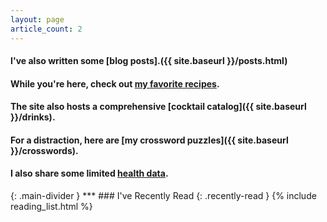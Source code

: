 ```yaml
---
layout: page
article_count: 2
---
```

#### I've also written some [blog posts].({{ site.baseurl }}/posts.html)

#### While you're here, check out [my favorite recipes](https://www.chrisfnicholson.com/recipes). 

#### The site also hosts a comprehensive [cocktail catalog]({{ site.baseurl }}/drinks).

#### For a distraction, here are [my crossword puzzles]({{ site.baseurl }}/crosswords).

#### I also share some limited <a class="my-net-diary" href="{{ site.baseurl }}/health.html"> health data</a>.

<p id="weather"></p>
{: .main-divider }
***
### I've Recently Read
{: .recently-read }
{% include reading_list.html %}
